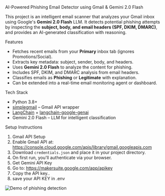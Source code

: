 AI-Powered Phishing Email Detector using Gmail & Gemini 2.0 Flash

This project is an intelligent email scanner that analyzes your Gmail inbox using Google's **Gemini 2.0 Flash** LLM. It detects potential phishing attempts by inspecting the **subject, body, and email headers (SPF, DKIM, DMARC)**, and provides an AI-generated classification with reasoning.

Features

-  Fetches recent emails from your **Primary** inbox tab (ignores Promotions/Social).
-  Extracts key metadata: subject, sender, body, and headers.
-  Uses **Gemini 2.0 Flash** to analyze the content for phishing.
-  Includes SPF, DKIM, and DMARC analysis from email headers.
-  Classifies emails as **Phishing** or **Legitimate** with explanation.
-  Can be extended into a real-time email monitoring agent or dashboard.


Tech Stack
- Python 3.8+
- [simplegmail](https://github.com/jeremyephron/simplegmail) – Gmail API wrapper
- [LangChain](https://www.langchain.com/) + [langchain-google-genai](https://pypi.org/project/langchain-google-genai/)
- Gemini 2.0 Flash – LLM for intelligent classification

Setup Instructions
 1.  Gmail API Setup
1. Enable Gmail API at: https://console.cloud.google.com/apis/library/gmail.googleapis.com
2. Download `credentials.json` and place it in your project directory.
3. On first run, you'll authenticate via your browser.
 2. Get Gemini API Key
1. Go to: https://makersuite.google.com/app/apikey
2. Copy the API key..
3. save your API KEY in .env
   
![Demo of phishing detection](Demo_phishing.gif)
